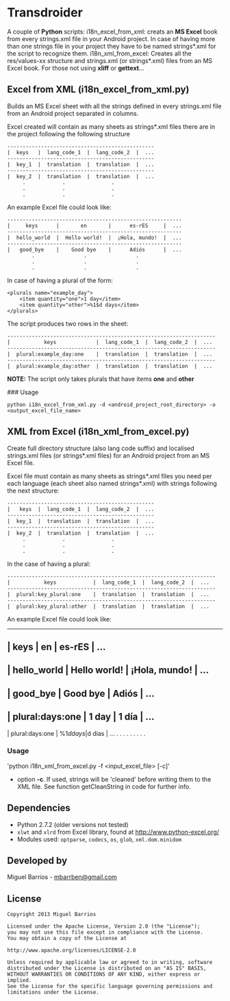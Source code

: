 # Transdroider

A couple of **Python** scripts: 
i18n_excel_from_xml: creats an **MS Excel** book from every strings.xml file in your Android project. In case of having more than one strings file in your project they have to be named strings\*.xml for the script to recognize them. 
i18n_xml_from_excel: Creates all the res/values-xx structure and strings.xml (or strings*.xml) files from an MS Excel book. For those not using **xliff** or **gettext**...

## Excel from XML (i18n_excel_from_xml.py)

Builds an MS Excel sheet with all the strings defined in every strings.xml file from an Android project separated in columns.

Excel created will contain as many sheets as strings*.xml files there are in the project following the following structure

```text
------------------------------------------------
|  keys   |  lang_code_1  |  lang_code_2  |  ...
------------------------------------------------
|  key_1  |  translation  |  translation  |  ...
------------------------------------------------
|  key_2  |  translation  |  translation  |  ...
     .            .               .
     .            .               .
     .            .               .
```
An example Excel file could look like:

```text
---------------------------------------------------------
|     keys      |       en       |      es-rES     |  ...
---------------------------------------------------------
|  hello_world  |  Hello world!  |  ¡Hola, mundo!  |  ...
---------------------------------------------------------
|   good_bye    |    Good bye    |      Adiós      |  ...
        .                .                .
        .                .                .
        .                .                .
```

In case of having a plural of the form:

```text
<plurals name="example_day">
	<item quantity="one">1 day</item>
	<item quantity="other">%1$d days</item>
</plurals>
```
The script produces two rows in the sheet:

```text
--------------------------------------------------------------------
|         	keys			 |  lang_code_1  |  lang_code_2  |  ...
--------------------------------------------------------------------
|  plural:example_day:one    |  translation  |  translation  |  ...
--------------------------------------------------------------------
|  plural:example_day:other  |  translation  |  translation  |  ...
```
**NOTE:** The script only takes plurals that have items **one** and **other** 

### Usage

`python i18n_excel_from_xml.py -d <android_project_root_directory> -o <output_excel_file_name>`

## XML from Excel (i18n_xml_from_excel.py)

Create full directory structure (also lang code suffix) and localised strings.xml files (or strings*.xml files) for an Android project from an MS Excel file.

Excel file must contain as many sheets as strings*.xml files you need per each language (each sheet also named strings*.xml) with strings following the next structure:

```text
------------------------------------------------
|   keys  |  lang_code_1  |  lang_code_2  |  ...
------------------------------------------------
|  key_1  |  translation  |  translation  |  ...
------------------------------------------------
|  key_2  |  translation  |  translation  |  ...
     .            .               .
     .            .               .
     .            .               .
```	 
In the case of having a plural:

```text
--------------------------------------------------------------------
|         	keys			|  lang_code_1  |  lang_code_2  |  ...
--------------------------------------------------------------------
|  plural:key_plural:one    |  translation  |  translation  |  ...
--------------------------------------------------------------------
|  plural:key_plural:other  |  translation  |  translation  |  ...
```
	 
An example Excel file could look like:

---------------------------------------------------------
|       keys       	|       en       |      es-rES     |  ...
---------------------------------------------------------
|    hello_world  	|  Hello world!  |  ¡Hola, mundo!  |  ...
---------------------------------------------------------
|     good_bye    	|    Good bye    |      Adiós      |  ...
---------------------------------------------------------
|  plural:days:one  |     1 day  	 |  	1 día	   |  ...
---------------------------------------------------------
|  plural:days:one  |   %1$d days    |    %1$d días    |  ...
        .                .                .
        .                .                .
        .                .                .
### Usage

'python i18n_xml_from_excel.py -f <input_excel_file> [-c]'

- option **-c**. If used, strings will be 'cleaned' before writing them to the XML file. See function getCleanString in code for further info.

## Dependencies

* Python 2.7.2 (older versions not tested)
* `xlwt` and `xlrd` from Excel library, found at http://www.python-excel.org/
* Modules used: `optparse`, `codecs`, `os`, `glob`, `xml.dom.minidom`

## Developed by

Miguel Barrios - mbarrben@gmail.com

## License

```text
Copyright 2013 Miguel Barrios

Licensed under the Apache License, Version 2.0 (the "License");
you may not use this file except in compliance with the License.
You may obtain a copy of the License at

http://www.apache.org/licenses/LICENSE-2.0

Unless required by applicable law or agreed to in writing, software
distributed under the License is distributed on an "AS IS" BASIS,
WITHOUT WARRANTIES OR CONDITIONS OF ANY KIND, either express or implied.
See the License for the specific language governing permissions and
limitations under the License.
```
